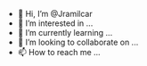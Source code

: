 - 👋 Hi, I’m @Jramilcar
- 👀 I’m interested in ...
- 🌱 I’m currently learning ...
- 💞️ I’m looking to collaborate on ...
- 📫 How to reach me ...

<!---
Jramilcar/Jramilcar is a ✨ special ✨ repository because its `README.md` (this file) appears on your GitHub profile.
You can click the Preview link to take a look at your changes.
--->
